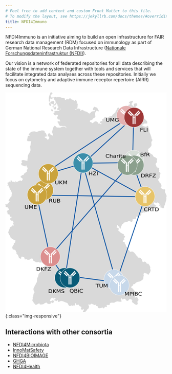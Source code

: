 ```yaml
---
# Feel free to add content and custom Front Matter to this file.
# To modify the layout, see https://jekyllrb.com/docs/themes/#overriding-theme-defaults
title: NFDI4Immuno
---
```


NFDI4Immuno is an initiative aiming to build an open infrastructure for FAIR research data management (RDM) focused on immunology as part of German National Research Data Infrastructure ([Nationale Forschungsdateninfrastruktur (NFDI)](https://www.nfdi.de/)).

Our vision is a network of federated repositories for all data describing the state of the immune system together with tools and services that will facilitate integrated data analyses across these repositories. Initially we focus on cytometry and adaptive immune receptor repertoire (AIRR) sequencing data.

![Consortium members location](/assets/img/germany_map_applicants.png){:class="img-responsive"}

## Interactions with other consortia
 <!-- cspell: disable -->
- [NFDI4Microbiota](https://nfdi4microbiota.de/)
- [InnoMatSafety](https://nfdi4nanosafety.de/)
- [NFDI4BIOIMAGE](https://nfdi4bioimage.de/)
- [GHGA](https://ghga.dkfz.de/)
- [NFDI4Health](https://www.nfdi4health.de/)
<!-- cspell: enable -->
